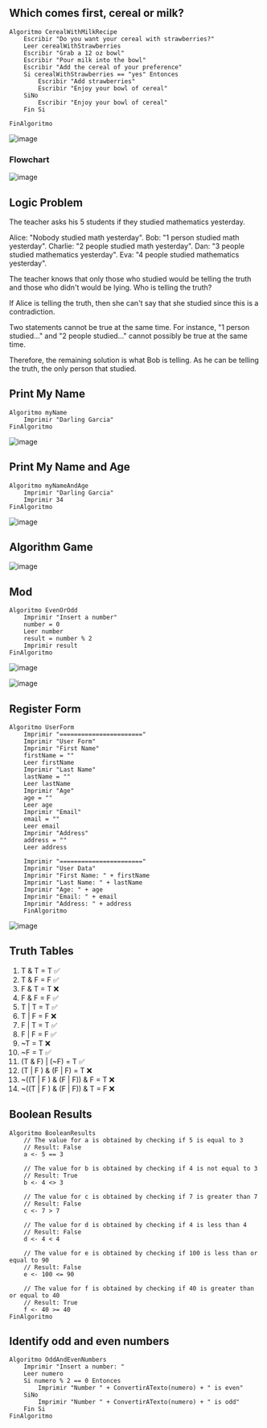 ## Which comes first, cereal or milk?
```
Algoritmo CerealWithMilkRecipe
	Escribir "Do you want your cereal with strawberries?"
	Leer cerealWithStrawberries
	Escribir "Grab a 12 oz bowl"
	Escribir "Pour milk into the bowl"
	Escribir "Add the cereal of your preference"
	Si cerealWithStrawberries == "yes" Entonces
		Escribir "Add strawberries"
		Escribir "Enjoy your bowl of cereal"
	SiNo
		Escribir "Enjoy your bowl of cereal"
	Fin Si
	
FinAlgoritmo
```
![image](https://user-images.githubusercontent.com/128996495/231322623-bfd4bc97-92a6-4630-81f9-cf673b740724.png)

### Flowchart

![image](https://user-images.githubusercontent.com/128996495/231326406-6f726492-009c-48e7-b3af-36c871032238.png)

## Logic Problem

The teacher asks his 5 students if they studied mathematics yesterday.

Alice: "Nobody studied math yesterday".
Bob: "1 person studied math yesterday".
Charlie: "2 people studied math yesterday".
Dan: "3 people studied mathematics yesterday".
Eva: "4 people studied mathematics yesterday".

The teacher knows that only those who studied would be telling the truth and those who didn't would be lying. Who is telling the truth?

If Alice is telling the truth, then she can't say that she studied since this is a contradiction.

Two statements cannot be true at the same time. For instance, "1 person studied..." and "2 people studied..." cannot possibly be true at the same time.

Therefore, the remaining solution is what Bob is telling. As he can be telling the truth, the only person that studied.

## Print My Name
```
Algoritmo myName
	Imprimir "Darling Garcia"
FinAlgoritmo
```
![image](https://user-images.githubusercontent.com/128996495/231911779-520f5ce3-199b-4251-a125-37cdafe87b22.png)

## Print My Name and Age
```
Algoritmo myNameAndAge
	Imprimir "Darling Garcia"
	Imprimir 34
FinAlgoritmo
```
![image](https://user-images.githubusercontent.com/128996495/231912223-90a0b5cb-fc9e-482e-90ef-89712ab9794f.png)

## Algorithm Game

![image](https://user-images.githubusercontent.com/128996495/231914436-34206f09-915a-4728-8e09-49ce32b66682.png)

## Mod
```
Algoritmo EvenOrOdd
	Imprimir "Insert a number"
	number = 0
	Leer number
	result = number % 2
	Imprimir result
FinAlgoritmo
```
![image](https://user-images.githubusercontent.com/128996495/231916848-f2c338f3-da15-4f4e-aa36-c32bd750e478.png)

![image](https://user-images.githubusercontent.com/128996495/231916910-7ed17a6f-a8d7-4770-94e3-c5c3f4d29ce1.png)


## Register Form
```
Algoritmo UserForm
	Imprimir "======================="
	Imprimir "User Form"
	Imprimir "First Name"
	firstName = ""
	Leer firstName
	Imprimir "Last Name"
	lastName = ""
	Leer lastName
	Imprimir "Age"
	age = ""
	Leer age
	Imprimir "Email"
	email = ""
	Leer email
	Imprimir "Address"
	address = ""
	Leer address
	
	Imprimir "======================="
	Imprimir "User Data"
	Imprimir "First Name: " + firstName
	Imprimir "Last Name: " + lastName
	Imprimir "Age: " + age
	Imprimir "Email: " + email
	Imprimir "Address: " + address
	FinAlgoritmo
```
![image](https://user-images.githubusercontent.com/128996495/231924321-05046aa0-c6aa-499c-955b-7898cab626da.png)

## Truth Tables

1. T & T = T ✅
2. T & F = F ✅
3. F & T = T ❌
4. F & F = F ✅
5. T | T = T ✅
6. T | F = F ❌
7. F | T = T ✅
8. F | F = F ✅
9. ~T = T ❌
10. ~F = T ✅
11. (T & F) | (~F) = T ✅
12. (T | F ) & (F | F) = T ❌
13. ~((T | F ) & (F | F)) & F = T ❌
14. ~((T | F ) & (F | F)) & T = F ❌

## Boolean Results

```
Algoritmo BooleanResults
	// The value for a is obtained by checking if 5 is equal to 3
	// Result: False
	a <- 5 == 3
	
	// The value for b is obtained by checking if 4 is not equal to 3
	// Result: True
	b <- 4 <> 3
	
	// The value for c is obtained by checking if 7 is greater than 7
	// Result: False
	c <- 7 > 7
	
	// The value for d is obtained by checking if 4 is less than 4
	// Result: False
	d <- 4 < 4
	
	// The value for e is obtained by checking if 100 is less than or equal to 90
	// Result: False
	e <- 100 <= 90
	
	// The value for f is obtained by checking if 40 is greater than or equal to 40
	// Result: True
	f <- 40 >= 40
FinAlgoritmo
```

## Identify odd and even numbers

```
Algoritmo OddAndEvenNumbers
	Imprimir "Insert a number: "
	Leer numero
	Si numero % 2 == 0 Entonces
		Imprimir "Number " + ConvertirATexto(numero) + " is even" 
	SiNo
		Imprimir "Number " + ConvertirATexto(numero) + " is odd" 
	Fin Si
FinAlgoritmo
```
